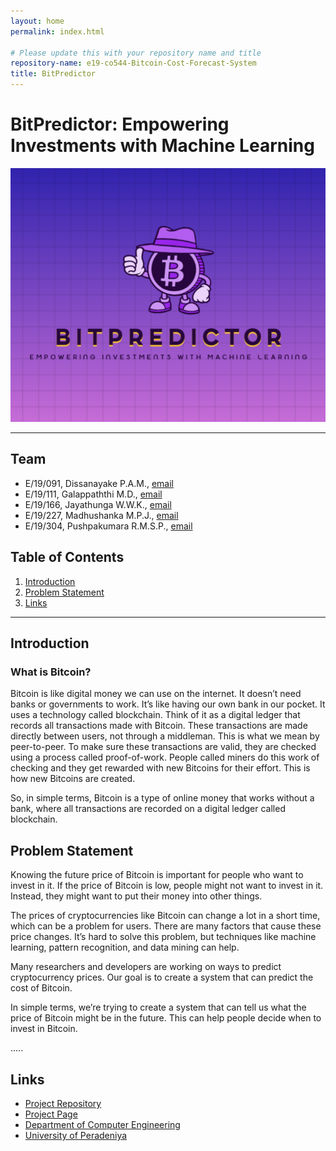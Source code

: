 ```yaml
---
layout: home
permalink: index.html

# Please update this with your repository name and title
repository-name: e19-co544-Bitcoin-Cost-Forecast-System
title: BitPredictor
---
```


[comment]: # "This is the standard layout for the project, but you can clean this and use your own template"

# BitPredictor: Empowering Investments with Machine Learning

![Logo](./images/logo.png)

---

<!-- 
This is a sample image, to show how to add images to your page. To learn more options, please refer [this](https://projects.ce.pdn.ac.lk/docs/faq/how-to-add-an-image/)

![Sample Image](./images/sample.png)
 -->

## Team
-  E/19/091, Dissanayake P.A.M., [email](mailto:e19091@eng.pdn.ac.lk)
-  E/19/111, Galappaththi M.D., [email](mailto:e19111@eng.pdn.ac.lk)
-  E/19/166, Jayathunga W.W.K., [email](mailto:e19166@eng.pdn.ac.lk)
-  E/19/227, Madhushanka M.P.J., [email](mailto:e19227@eng.pdn.ac.lk)
-  E/19/304, Pushpakumara R.M.S.P., [email](mailto:e19304@eng.pdn.ac.lk)

## Table of Contents
1. [Introduction](#introduction)
2. [Problem Statement](#other-sub-topics)
3. [Links](#links)

---

## Introduction

### What is Bitcoin?
Bitcoin is like digital money we can use on the internet. It doesn’t need banks or governments to work. It’s like having our own bank in our pocket. It uses a technology called blockchain. Think of it as a digital ledger that records all transactions made with Bitcoin. These transactions are made directly between users, not through a middleman. This is what we mean by peer-to-peer. To make sure these transactions are valid, they are checked using a process called proof-of-work. People called miners do this work of checking and they get rewarded with new Bitcoins for their effort. This is how new Bitcoins are created.

So, in simple terms, Bitcoin is a type of online money that works without a bank, where all transactions are recorded on a digital ledger called blockchain.

## Problem Statement
Knowing the future price of Bitcoin is important for people who want to invest in it. If the price of Bitcoin is low, people might not want to invest in it. Instead, they might want to put their money into other things.

The prices of cryptocurrencies like Bitcoin can change a lot in a short time, which can be a problem for users. There are many factors that cause these price changes. It’s hard to solve this problem, but techniques like machine learning, pattern recognition, and data mining can help.

Many researchers and developers are working on ways to predict cryptocurrency prices. Our goal is to create a system that can predict the cost of Bitcoin.

In simple terms, we’re trying to create a system that can tell us what the price of Bitcoin might be in the future. This can help people decide when to invest in Bitcoin.

.....

## Links

- [Project Repository](https://github.com/cepdnaclk/e19-co544-Bitcoin-Cost-Forecast-System)
- [Project Page](https://cepdnaclk.github.io/e19-co544-Bitcoin-Cost-Forecast-System)
- [Department of Computer Engineering](http://www.ce.pdn.ac.lk/)
- [University of Peradeniya](https://eng.pdn.ac.lk/)


[//]: # (Please refer this to learn more about Markdown syntax)
[//]: # (https://github.com/adam-p/markdown-here/wiki/Markdown-Cheatsheet)
